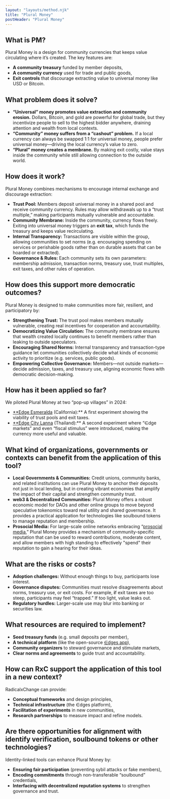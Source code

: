 ```yaml
---
layout: "layouts/method.njk"
title: "Plural Money"
postHeader: "Plural Money"
---
```


## What is PM?

Plural Money is a design for community currencies that keeps value circulating where it’s created. The key features are:

- **A community treasury** funded by member deposits,
- **A community currency** used for trade and public goods,
- **Exit controls** that discourage extracting value to universal money like USD or Bitcoin.

## What problem does it solve?

- **“Universal” money promotes value extraction and community erosion.** Dollars, Bitcoin, and gold are powerful for global trade, but they incentivize people to sell to the highest bidder anywhere, draining attention and wealth from local contexts.
- **“Community” money suffers from a “cashout” problem.** If a local currency can always be swapped 1:1 for universal money, people prefer universal money—driving the local currency’s value to zero.
- **“Plural” money creates a membrane.** By making exit costly, value stays inside the community while still allowing connection to the outside world.

## How does it work?

Plural Money combines mechanisms to encourage internal exchange and discourage extraction:

- **Trust Pool:** Members deposit universal money in a shared pool and receive community currency. Rules may allow withdrawals up to a “trust multiple,” making participants mutually vulnerable and accountable.
- **Community Membrane:** Inside the community, currency flows freely. Exiting into universal money triggers an **exit tax**, which funds the treasury and keeps value recirculating.
- **Internal Transparency:** Transactions are visible within the group, allowing communities to set norms (e.g. encouraging spending on services or perishable goods rather than on durable assets that can be hoarded or extracted).
- **Governance & Rules:** Each community sets its own parameters: membership admission, transaction norms, treasury use, trust multiples, exit taxes, and other rules of operation.

## How does this support more democratic outcomes?

Plural Money is designed to make communities more fair, resilient, and participatory by:

- **Strengthening Trust:** The trust pool makes members mutually vulnerable, creating real incentives for cooperation and accountability.
- **Democratizing Value Circulation:** The community membrane ensures that wealth created locally continues to benefit members rather than leaking to outside speculators.
- **Encouraging Shared Norms:** Internal transparency and transaction-type guidance let communities collectively decide what kinds of economic activity to prioritize (e.g. services, public goods).
- **Empowering Collective Governance:** Members—not outside markets—decide admission, taxes, and treasury use, aligning economic flows with democratic decision-making.

## How has it been applied so far?

We piloted Plural Money at two “pop-up villages” in 2024:

- [**Edge Esmeralda](https://www.radicalxchange.org/media/blog/edges-a-plural-money-experiment/) (California):** A first experiment showing the viability of trust pools and exit taxes.
- [**Edge City Lanna](https://www.radicalxchange.org/media/blog/edges-2/) (Thailand):** A second experiment where “∈dge markets” and even “fiscal stimulus” were introduced, making the currency more useful and valuable.

## What kind of organizations, governments or contexts can benefit from the application of this tool?

- **Local Governments & Communities:** Credit unions, community banks, and related institutions can use Plural Money to anchor their deposits not just in local lending, but in creating vibrant economies that amplify the impact of their capital and strengthen community trust.
- **web3 & Decentralized Communities:** Plural Money offers a robust economic model for DAOs and other online groups to move beyond speculative tokenomics toward real utility and shared governance. It provides a practical application for technologies like soulbound tokens to manage reputation and membership.
- **Prosocial Media:** For large-scale online networks embracing “[prosocial media](https://www.noemamag.com/building-a-prosocial-media-ecosystem/),” Plural Money provides a mechanism of community-specific reputation that can be used to reward contributions, moderate content, and allow members with high standing to effectively "spend" their reputation to gain a hearing for their ideas.

## What are the risks or costs?

- **Adoption challenges:** Without enough things to buy, participants lose interest.
- **Governance disputes:** Communities must resolve disagreements about norms, treasury use, or exit costs. For example, **i**f exit taxes are too steep, participants may feel “trapped.” If too light, value leaks out.
- **Regulatory hurdles:** Larger-scale use may blur into banking or securities law.

## What resources are required to implement?

- **Seed treasury funds** (e.g. small deposits per member),
- **A technical platform** (like the open-source [∈dges app](https://edges.radicalxchange.org/)),
- **Community organizers** to steward governance and stimulate markets,
- **Clear norms and agreements** to guide trust and accountability.

## How can RxC support the application of this tool in a new context?

RadicalxChange can provide:

- **Conceptual frameworks** and design principles,
- **Technical infrastructure** (the ∈dges platform),
- **Facilitation of experiments** in new communities,
- **Research partnerships** to measure impact and refine models.

## Are there opportunities for alignment with identify verification, soulbound tokens or other technologies?

Identity-linked tools can enhance Plural Money by:

- **Ensuring fair participation** (preventing sybil attacks or fake members),
- **Encoding commitments** through non-transferable “soulbound” credentials,
- **Interfacing with decentralized reputation systems** to strengthen governance and trust.